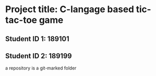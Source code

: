 # Project title: C-langage based tic-tac-toe game
## Student ID 1: 189101
## Student ID 2: 189199

a repository is a git-marked folder 